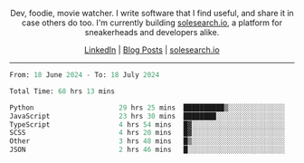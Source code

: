 <p align="center">Dev, foodie, movie watcher. I write software that I find useful, and share it in case others do too. I'm currently building <a href="https://solesearch.io">solesearch.io</a>, a platform for sneakerheads and developers alike.</p>
<p align="center">
  <a href="https://www.linkedin.com/in/peter-rauscher">LinkedIn</a>
  |
  <a href="https://dev.to/peterrauscher">Blog Posts</a>
  |
  <a href="https://solesearch.io">solesearch.io</a>
</p>
<hr/>
<!--START_SECTION:waka-->

```python
From: 18 June 2024 - To: 18 July 2024

Total Time: 68 hrs 13 mins

Python                     29 hrs 25 mins  ██████████▒░░░░░░░░░░░░░░   40.86 %
JavaScript                 23 hrs 30 mins  ████████░░░░░░░░░░░░░░░░░   32.63 %
TypeScript                 4 hrs 54 mins   █▓░░░░░░░░░░░░░░░░░░░░░░░   06.81 %
SCSS                       4 hrs 20 mins   █▓░░░░░░░░░░░░░░░░░░░░░░░   06.03 %
Other                      3 hrs 48 mins   █▒░░░░░░░░░░░░░░░░░░░░░░░   05.28 %
JSON                       2 hrs 46 mins   █░░░░░░░░░░░░░░░░░░░░░░░░   03.85 %
```

<!--END_SECTION:waka-->
